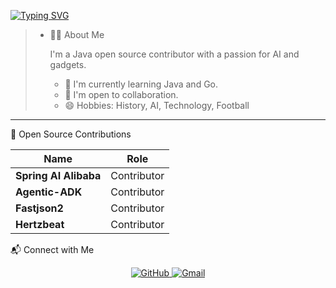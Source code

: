 [![Typing SVG](https://readme-typing-svg.demolab.com?font=Fira+Code&pause=1000&width=435&lines=hellow+welcome+to+mengnankk+home)](https://git.io/typing-svg)
> - 🙋‍♂️ About Me
>
>   I'm a Java open source contributor with a passion for AI and gadgets.
>
>   - 🔭 I'm currently learning Java and Go.
>   - 👯 I'm open to collaboration.
>   - 😄 Hobbies: History, AI, Technology, Football

---

🌱 Open Source Contributions

| Name                  | Role        |
| --------------------- | ----------- |
| **Spring AI Alibaba** | Contributor |
| **Agentic-ADK**       | Contributor |
| **Fastjson2**         | Contributor |
| **Hertzbeat**         | Contributor |


📬 Connect with Me

<p align="center">
  <a href="https://github.com/mengnankkkk/mengnankkkk/" target="_blank">
    <img src="https://img.shields.io/badge/GitHub-100000?style=for-the-badge&logo=github&logoColor=white" alt="GitHub"/>
  </a>
  <a href="zhouyongkang0032@qq.com" target="_blank">
    <img src="https://img.shields.io/badge/Gmail-D14836?style=for-the-badge&logo=gmail&logoColor=white" alt="Gmail"/>
  </a>
</p>





